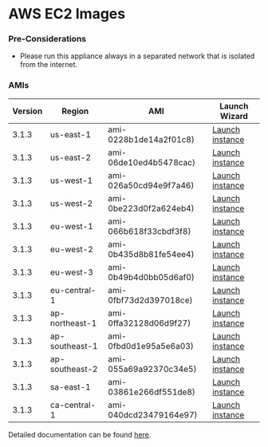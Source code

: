 AWS EC2 Images
==============

### Pre-Considerations

  * Please run this appliance always in a separated network that is isolated from the internet.

### AMIs

| Version   | Region         | AMI                   | Launch Wizard                                                                                                                      |
| --------- | --------       | -----                 | -------------                                                                                                                      |
| 3.1.3     | us-east-1      | ami-0228b1de14a2f01c8) | [Launch instance](https://console.aws.amazon.com/ec2/v2/home?region=us-east-1#LaunchInstanceWizard:ami=ami-0228b1de14a2f01c8)      |
| 3.1.3     | us-east-2      | ami-06de10ed4b5478cac) | [Launch instance](https://console.aws.amazon.com/ec2/v2/home?region=us-east-2#LaunchInstanceWizard:ami=ami-06de10ed4b5478cac)      |
| 3.1.3     | us-west-1      | ami-026a50cd94e9f7a46) | [Launch instance](https://console.aws.amazon.com/ec2/v2/home?region=us-west-1#LaunchInstanceWizard:ami=ami-026a50cd94e9f7a46)      |
| 3.1.3     | us-west-2      | ami-0be223d0f2a624eb4) | [Launch instance](https://console.aws.amazon.com/ec2/v2/home?region=us-west-2#LaunchInstanceWizard:ami=ami-0be223d0f2a624eb4)      |
| 3.1.3     | eu-west-1      | ami-066b618f33cbdf3f8) | [Launch instance](https://console.aws.amazon.com/ec2/v2/home?region=eu-west-1#LaunchInstanceWizard:ami=ami-066b618f33cbdf3f8)      |
| 3.1.3     | eu-west-2      | ami-0b435d8b81fe54ee4) | [Launch instance](https://console.aws.amazon.com/ec2/v2/home?region=eu-west-2#LaunchInstanceWizard:ami=ami-0b435d8b81fe54ee4)      |
| 3.1.3     | eu-west-3      | ami-0b49b4d0bb05d6af0) | [Launch instance](https://console.aws.amazon.com/ec2/v2/home?region=eu-west-3#LaunchInstanceWizard:ami=ami-0b49b4d0bb05d6af0)      |
| 3.1.3     | eu-central-1   | ami-0fbf73d2d397018ce) | [Launch instance](https://console.aws.amazon.com/ec2/v2/home?region=eu-central-1#LaunchInstanceWizard:ami=ami-0fbf73d2d397018ce)   |
| 3.1.3     | ap-northeast-1 | ami-0ffa32128d06d9f27) | [Launch instance](https://console.aws.amazon.com/ec2/v2/home?region=ap-northeast-1#LaunchInstanceWizard:ami=ami-0ffa32128d06d9f27) |
| 3.1.3     | ap-southeast-1 | ami-0fbd0d1e95a5e6a03) | [Launch instance](https://console.aws.amazon.com/ec2/v2/home?region=ap-southeast-1#LaunchInstanceWizard:ami=ami-0fbd0d1e95a5e6a03) |
| 3.1.3     | ap-southeast-2 | ami-055a69a92370c34e5) | [Launch instance](https://console.aws.amazon.com/ec2/v2/home?region=ap-southeast-2#LaunchInstanceWizard:ami=ami-055a69a92370c34e5) |
| 3.1.3     | sa-east-1      | ami-03861e266df551de8) | [Launch instance](https://console.aws.amazon.com/ec2/v2/home?region=sa-east-1#LaunchInstanceWizard:ami=ami-03861e266df551de8)      |
| 3.1.3     | ca-central-1   | ami-040dcd23479164e97) | [Launch instance](https://console.aws.amazon.com/ec2/v2/home?region=ca-central-1#LaunchInstanceWizard:ami=ami-040dcd23479164e97)   |

Detailed documentation can be found [here](http://docs.graylog.org/en/3.1/pages/installation/aws.html).
